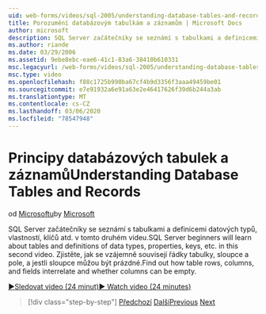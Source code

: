 ```yaml
---
uid: web-forms/videos/sql-2005/understanding-database-tables-and-records
title: Porozumění databázovým tabulkám a záznamům | Microsoft Docs
author: microsoft
description: SQL Server začátečníky se seznámí s tabulkami a definicemi datových typů, vlastností, klíčů atd. v tomto druhém videu. Zjistěte, jak řádky tabulky, sloupce,...
ms.author: riande
ms.date: 03/29/2006
ms.assetid: 9ebe8ebc-eae6-41c1-83a6-38410b610331
msc.legacyurl: /web-forms/videos/sql-2005/understanding-database-tables-and-records
msc.type: video
ms.openlocfilehash: f88c1725b990ba67cf4b9d3356f3aaa49459be01
ms.sourcegitcommit: e7e91932a6e91a63e2e46417626f39d6b244a3ab
ms.translationtype: MT
ms.contentlocale: cs-CZ
ms.lasthandoff: 03/06/2020
ms.locfileid: "78547948"
---
```

# <a name="understanding-database-tables-and-records"></a><span data-ttu-id="f3096-104">Principy databázových tabulek a záznamů</span><span class="sxs-lookup"><span data-stu-id="f3096-104">Understanding Database Tables and Records</span></span>

<span data-ttu-id="f3096-105">od [Microsoftu](https://github.com/microsoft)</span><span class="sxs-lookup"><span data-stu-id="f3096-105">by [Microsoft](https://github.com/microsoft)</span></span>

<span data-ttu-id="f3096-106">SQL Server začátečníky se seznámí s tabulkami a definicemi datových typů, vlastností, klíčů atd. v tomto druhém videu.</span><span class="sxs-lookup"><span data-stu-id="f3096-106">SQL Server beginners will learn about tables and definitions of data types, properties, keys, etc. in this second video.</span></span> <span data-ttu-id="f3096-107">Zjistěte, jak se vzájemně souvisejí řádky tabulky, sloupce a pole, a jestli sloupce můžou být prázdné.</span><span class="sxs-lookup"><span data-stu-id="f3096-107">Find out how table rows, columns, and fields interrelate and whether columns can be empty.</span></span>

[<span data-ttu-id="f3096-108">&#9654;Sledovat video (24 minut)</span><span class="sxs-lookup"><span data-stu-id="f3096-108">&#9654; Watch video (24 minutes)</span></span>](https://channel9.msdn.com/Blogs/ASP-NET-Site-Videos/understanding-database-tables-and-records)

> [!div class="step-by-step"]
> <span data-ttu-id="f3096-109">[Předchozí](what-is-a-database.md)
> [Další](more-about-column-data-types-and-other-properties.md)</span><span class="sxs-lookup"><span data-stu-id="f3096-109">[Previous](what-is-a-database.md)
[Next](more-about-column-data-types-and-other-properties.md)</span></span>
